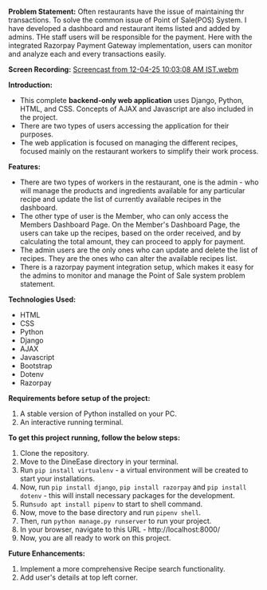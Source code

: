 **Problem Statement:**
Often restaurants have the issue of maintaining thr transactions. To solve the common issue of Point of Sale(POS) System. I have developed a dashboard and restaurant items listed and added by admins. THe staff users will be responsible for the payment. Here with the integrated Razorpay Payment Gateway implementation, users can monitor and analyze each and every transactions easily.

**Screen Recording:**
[Screencast from 12-04-25 10:03:08 AM IST.webm](https://github.com/user-attachments/assets/d370fe85-68a8-4fbe-838c-d2f726eb8527)


**Introduction:**
- This complete **backend-only web application** uses Django, Python, HTML, and CSS. Concepts of AJAX and Javascript are also included in the project.
- There are two types of users accessing the application for their purposes. 
- The web application is focused on managing the different recipes, focused mainly on the restaurant workers to simplify their work process. 

**Features:**
- There are two types of workers in the restaurant, one is the admin - who will manage the 
products and ingredients available for any particular recipe and update the list of currently available recipes in the dashboard.
- The other type of user is the Member, who can only access the Members Dashboard Page. On the Member's Dashboard Page, the users can take up the recipes, based on the order received, and by calculating the total amount, they can proceed to apply for payment. 
- The admin users are the only ones who can update and delete the list of recipes. They are the ones who can alter the available recipes list.
- There is a razorpay payment integration setup, which makes it easy for the admins to monitor and manage the Point of Sale system problem statement.

**Technologies Used:**
- HTML 
- CSS
- Python
- Django
- AJAX
- Javascript
- Bootstrap
- Dotenv
- Razorpay

**Requirements before setup of the project:**
1. A stable version of Python installed on your PC.
2. An interactive running terminal.

**To get this project running, follow the below steps:**
1. Clone the repository.
2. Move to the DineEase directory in your terminal. 
3. Run `pip install virtualenv` - a virtual environment will be created to start your installations. 
4. Now, run `pip install django`, `pip install razorpay` and `pip install dotenv` - this will install necessary packages for the development.
5. Run`sudo apt install pipenv` to start to shell command.
6. Now, move to the base directory and run `pipenv shell`.
7. Then, run `python manage.py runserver` to run your project.
8. In your browser, navigate to this URL - http://localhost:8000/
9. Now, you are all ready to work on this project.

**Future Enhancements:**
1. Implement a more comprehensive Recipe search functionality.
2. Add user's details at top left corner.

